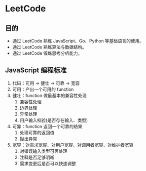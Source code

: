 # LeetCode
## 目的
- 通过 LeetCode 熟练 JavaScript、Go、Python 等基础语言的使用。
- 通过 LeetCode 熟练算法与数据结构。
- 通过 LeetCode 锻炼思考分析能力。

## JavaScript 编程标准
1. 代码：可用 -> 健壮 -> 可靠 -> 宽容
2. 可用：产出一个可用的 function
3. 健壮：function 做最基本的兼容性处理
	1. 兼容性处理
	2. 边界处理
	3. 异常处理
	4. 用户输入校验(是否存在输入、类型)
4. 可靠：function 返回一个可靠的结果
	1. 处理可靠的返回值
	2. 抛出异常
5. 宽容：对需求宽容、对用户宽容、对调用者宽容、对维护者宽容
	1. 对错误输入类型可否处理
	2. 注释是否足够明晰
	3. 需求变更后是否可以快速调整
	
